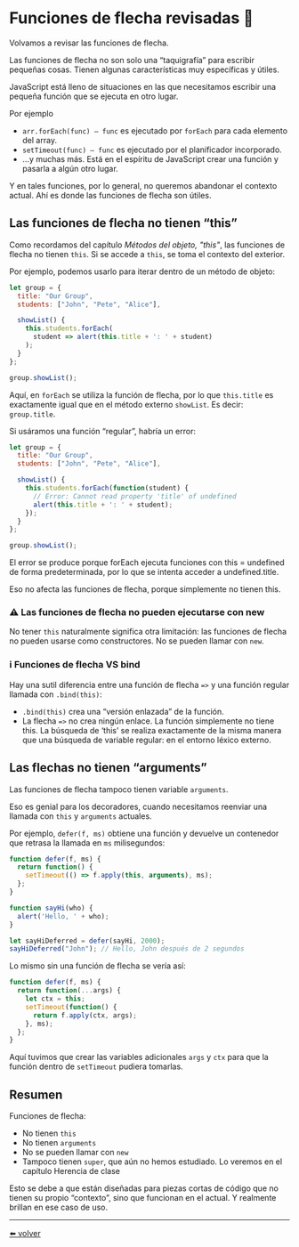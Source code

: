 # Funciones de flecha revisadas 🏹

Volvamos a revisar las funciones de flecha.

Las funciones de flecha no son solo una “taquigrafía” para escribir pequeñas cosas. Tienen algunas características muy específicas y útiles.

JavaScript está lleno de situaciones en las que necesitamos escribir una pequeña función que se ejecuta en otro lugar.

Por ejemplo

* `arr.forEach(func) – func` es ejecutado por `forEach` para cada elemento del array.
* `setTimeout(func) – func` es ejecutado por el planificador incorporado.
* …y muchas más.
Está en el espíritu de JavaScript crear una función y pasarla a algún otro lugar.

Y en tales funciones, por lo general, no queremos abandonar el contexto actual. Ahí es donde las funciones de flecha son útiles.

## Las funciones de flecha no tienen “this”

Como recordamos del capítulo *Métodos del objeto, "this"*, las funciones de flecha no tienen `this`. Si se accede a `this`, se toma el contexto del exterior.

Por ejemplo, podemos usarlo para iterar dentro de un método de objeto:

````js
let group = {
  title: "Our Group",
  students: ["John", "Pete", "Alice"],

  showList() {
    this.students.forEach(
      student => alert(this.title + ': ' + student)
    );
  }
};

group.showList();
````

Aquí, en `forEach` se utiliza la función de flecha, por lo que `this.title` es exactamente igual que en el método externo `showList`. Es decir: `group.title`.

Si usáramos una función “regular”, habría un error:

````js
let group = {
  title: "Our Group",
  students: ["John", "Pete", "Alice"],

  showList() {
    this.students.forEach(function(student) {
      // Error: Cannot read property 'title' of undefined
      alert(this.title + ': ' + student);
    });
  }
};

group.showList();
````

El error se produce porque forEach ejecuta funciones con this = undefined de forma predeterminada, por lo que se intenta acceder a undefined.title.

Eso no afecta las funciones de flecha, porque simplemente no tienen this.

### ⚠️ Las funciones de flecha no pueden ejecutarse con new
No tener `this` naturalmente significa otra limitación: las funciones de flecha no pueden usarse como constructores. No se pueden llamar con `new`.

### ℹ️ Funciones de flecha VS bind
Hay una sutil diferencia entre una función de flecha `=>` y una función regular llamada con `.bind(this)`:

* `.bind(this)` crea una “versión enlazada” de la función.
* La flecha `=>` no crea ningún enlace. La función simplemente no tiene this. La búsqueda de ‘this’ se realiza exactamente de la misma manera que una búsqueda de variable regular: en el entorno léxico externo.

## Las flechas no tienen “arguments”

Las funciones de flecha tampoco tienen variable `arguments`.

Eso es genial para los decoradores, cuando necesitamos reenviar una llamada con `this` y `arguments` actuales.

Por ejemplo, `defer(f, ms)` obtiene una función y devuelve un contenedor que retrasa la llamada en `ms` milisegundos:

````js
function defer(f, ms) {
  return function() {
    setTimeout(() => f.apply(this, arguments), ms);
  };
}

function sayHi(who) {
  alert('Hello, ' + who);
}

let sayHiDeferred = defer(sayHi, 2000);
sayHiDeferred("John"); // Hello, John después de 2 segundos
````

Lo mismo sin una función de flecha se vería así:

````js
function defer(f, ms) {
  return function(...args) {
    let ctx = this;
    setTimeout(function() {
      return f.apply(ctx, args);
    }, ms);
  };
}
````

Aquí tuvimos que crear las variables adicionales `args` y `ctx` para que la función dentro de `setTimeout` pudiera tomarlas.

## Resumen

Funciones de flecha:

* No tienen `this`
* No tienen `arguments`
* No se pueden llamar con `new`
* Tampoco tienen `super`, que aún no hemos estudiado. Lo veremos en el capítulo Herencia de clase

Esto se debe a que están diseñadas para piezas cortas de código que no tienen su propio “contexto”, sino que funcionan en el actual. Y realmente brillan en ese caso de uso.

---
[⬅️ volver](https://github.com/VictorHugoAguilar/javascript-interview-questions-explained/blob/main/theory/advanced-functions/readme.md)


